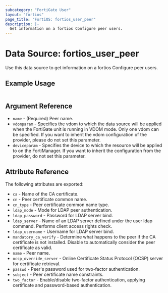 ```yaml
---
subcategory: "FortiGate User"
layout: "fortios"
page_title: "FortiOS: fortios_user_peer"
description: |-
  Get information on a fortios Configure peer users.
---
```


# Data Source: fortios_user_peer
Use this data source to get information on a fortios Configure peer users.


## Example Usage

```hcl

```

## Argument Reference

* `name` - (Required) Peer name.
* `vdomparam` - Specifies the vdom to which the data source will be applied when the FortiGate unit is running in VDOM mode. Only one vdom can be specified. If you want to inherit the vdom configuration of the provider, please do not set this parameter.
* `deviceparam` - Specifies the device to which the resource will be applied to on the FortiManager. If you want to inherit the configuration from the provider, do not set this parameter.

## Attribute Reference

The following attributes are exported:

* `ca` - Name of the CA certificate.
* `cn` - Peer certificate common name.
* `cn_type` - Peer certificate common name type.
* `ldap_mode` - Mode for LDAP peer authentication.
* `ldap_password` - Password for LDAP server bind.
* `ldap_server` - Name of an LDAP server defined under the user ldap command. Performs client access rights check.
* `ldap_username` - Username for LDAP server bind.
* `mandatory_ca_verify` - Determine what happens to the peer if the CA certificate is not installed. Disable to automatically consider the peer certificate as valid.
* `name` - Peer name.
* `ocsp_override_server` - Online Certificate Status Protocol (OCSP) server for certificate retrieval.
* `passwd` - Peer's password used for two-factor authentication.
* `subject` - Peer certificate name constraints.
* `two_factor` - Enable/disable two-factor authentication, applying certificate and password-based authentication.
